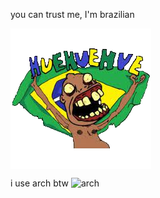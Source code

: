 you can trust me, I'm brazilian

<img alt="brbr" src="./br.png" align="center" />

i use arch btw <img src="https://cdn3.emoji.gg/emojis/4744_arch.png" width="64px" height="64px" alt="arch">

